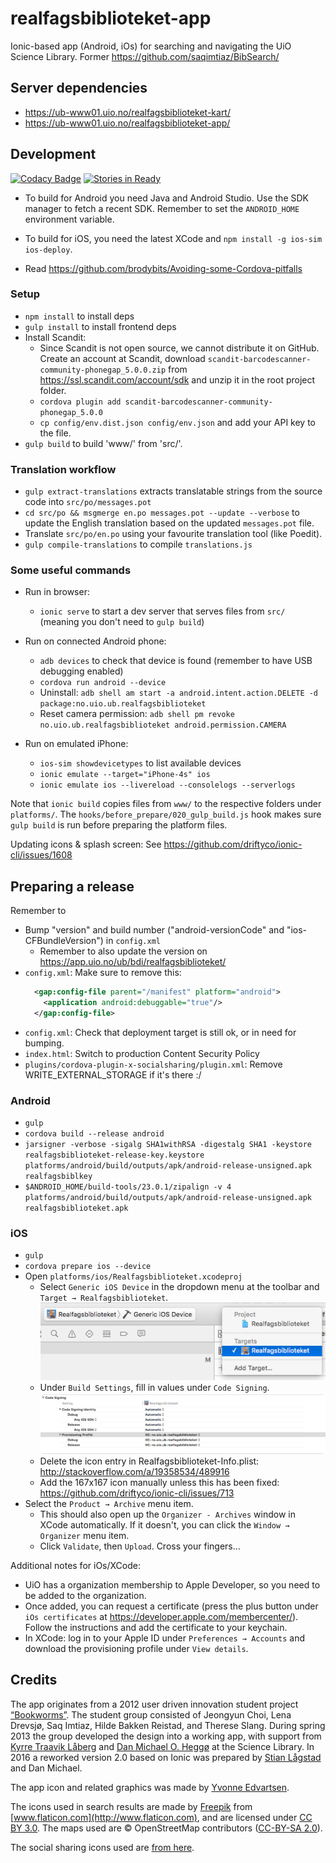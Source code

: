 # realfagsbiblioteket-app

Ionic-based app (Android, iOs) for searching and navigating the UiO Science Library.
Former https://github.com/saqimtiaz/BibSearch/

## Server dependencies

- https://ub-www01.uio.no/realfagsbiblioteket-kart/
- https://ub-www01.uio.no/realfagsbiblioteket-app/

## Development

[![Codacy Badge](https://api.codacy.com/project/badge/grade/acfe39f1875f42849e0b92c1a052afc7)](https://www.codacy.com/app/danmichaelo/realfagsbiblioteket-app)
[![Stories in Ready](https://badge.waffle.io/scriptotek/realfagsbiblioteket-app.svg?label=ready&title=Ready)](http://waffle.io/scriptotek/realfagsbiblioteket-app)

* To build for Android you need Java and Android Studio. Use the SDK manager to
  fetch a recent SDK. Remember to set the `ANDROID_HOME` environment variable.
* To build for iOS, you need the latest XCode and `npm install -g ios-sim ios-deploy`.

* Read https://github.com/brodybits/Avoiding-some-Cordova-pitfalls

### Setup

* `npm install` to install deps
* `gulp install` to install frontend deps
* Install Scandit:
  * Since Scandit is not open source, we cannot distribute it on GitHub. Create an
  account at Scandit, download `scandit-barcodescanner-community-phonegap_5.0.0.zip`
  from https://ssl.scandit.com/account/sdk and unzip it in the root project folder.
  * `cordova plugin add scandit-barcodescanner-community-phonegap_5.0.0`
  * `cp config/env.dist.json config/env.json` and add your API key to the file.
* `gulp build` to build 'www/' from 'src/'.

### Translation workflow

* `gulp extract-translations` extracts translatable strings from the source code
  into `src/po/messages.pot`
* `cd src/po && msgmerge en.po messages.pot --update --verbose`
  to update the English translation based on the updated `messages.pot` file.
* Translate `src/po/en.po` using your favourite translation tool (like Poedit).
* `gulp compile-translations` to compile `translations.js`

### Some useful commands

* Run in browser:
  - `ionic serve` to start a dev server that serves files
  from `src/` (meaning you don't need to `gulp build`)

* Run on connected Android phone:
  - `adb devices` to check that device is found
  (remember to have USB debugging enabled)
  - `cordova run android --device`
  - Uninstall: `adb shell am start -a android.intent.action.DELETE -d package:no.uio.ub.realfagsbiblioteket`
  - Reset camera permission: `adb shell pm revoke no.uio.ub.realfagsbiblioteket android.permission.CAMERA`

* Run on emulated iPhone:
  - `ios-sim showdevicetypes` to list available devices
  - `ionic emulate --target="iPhone-4s" ios`
  - `ionic emulate ios --livereload --consolelogs --serverlogs`

Note that `ionic build` copies files from `www/` to the respective folders under `platforms/`.
The `hooks/before_prepare/020_gulp_build.js` hook makes sure `gulp build` is run before
preparing the platform files.

Updating icons & splash screen: See https://github.com/driftyco/ionic-cli/issues/1608

## Preparing a release

Remember to

- Bump "version" and build number ("android-versionCode" and "ios-CFBundleVersion") in `config.xml`
    - Remember to also update the version on https://app.uio.no/ub/bdi/realfagsbiblioteket/
- `config.xml`: Make sure to remove this:
  ```xml
    <gap:config-file parent="/manifest" platform="android">
      <application android:debuggable="true"/>
    </gap:config-file>
  ```
- `config.xml`: Check that deployment target is still ok, or in need for bumping.
- `index.html`: Switch to production Content Security Policy
- `plugins/cordova-plugin-x-socialsharing/plugin.xml`: Remove WRITE_EXTERNAL_STORAGE if it's there :/

### Android

* `gulp`
* `cordova build --release android`
* `jarsigner -verbose -sigalg SHA1withRSA -digestalg SHA1 -keystore realfagsbiblioteket-release-key.keystore platforms/android/build/outputs/apk/android-release-unsigned.apk realfagsbiblkey`
* `$ANDROID_HOME/build-tools/23.0.1/zipalign -v 4 platforms/android/build/outputs/apk/android-release-unsigned.apk realfagsbiblioteket.apk`

### iOS

* `gulp`
* `cordova prepare ios --device`
* Open `platforms/ios/Realfagsbiblioteket.xcodeproj`
  * Select `Generic iOS Device` in the dropdown menu at the toolbar and `Target → Realfagsbiblioteket`.
  ![XCode 1](meta/xcode1.png)
  * Under `Build Settings`, fill in values under `Code Signing`.
  ![XCode 2](meta/xcode2.png)
  * Delete the icon entry in Realfagsbiblioteket-Info.plist: http://stackoverflow.com/a/19358534/489916
  * Add the 167x167 icon manually unless this has been fixed: https://github.com/driftyco/ionic-cli/issues/713
* Select the `Product → Archive` menu item.
  * This should also open up the `Organizer - Archives` window in XCode automatically.
  If it doesn't, you can click the `Window → Organizer` menu item.
  * Click `Validate`, then `Upload`. Cross your fingers…

Additional notes for iOs/XCode:

* UiO has a organization membership to Apple Developer, so you need to be added to the organization.
* Once added, you can request a certificate (press the plus button under `iOs certificates` at https://developer.apple.com/membercenter/). Follow the instructions and add the certificate to your keychain.
* In XCode: log in to your Apple ID under `Preferences → Accounts` and download the provisioning profile under `View details`.


## Credits

The app originates from a 2012 user driven innovation student project [“Bookworms”](http://www.uio.no/studier/emner/matnat/ifi/INF2260/h12/projects/library-projects/Bookworms/). The student group consisted of Jeongyun Choi, Lena Drevsjø, Saq Imtiaz, Hilde Bakken Reistad, and Therese Slang. During spring 2013 the group developed the design into a working app, with support from [Kyrre Traavik Låberg](https://github.com/kyrretl) and [Dan Michael O. Heggø](https://github.com/danmichaelo) at the Science Library. In 2016 a reworked version 2.0 based on Ionic was prepared by [Stian Lågstad](https://github.com/stianlagstad) and Dan Michael.

The app icon and related graphics was made by [Yvonne Edvartsen](https://github.com/trekkoppmus).

The icons used in search results are made by [Freepik](http://www.freepik.com) from [www.flaticon.com](http://www.flaticon.com), and are licensed under [CC BY 3.0](http://creativecommons.org/licenses/by/3.0/). The maps used are © OpenStreetMap contributors ([CC-BY-SA 2.0](http://creativecommons.org/licenses/by-sa/2.0/)).

The social sharing icons used are [from here](http://www.graphicsfuel.com/2013/06/simple-flat-social-media-icons-psd-png/).

